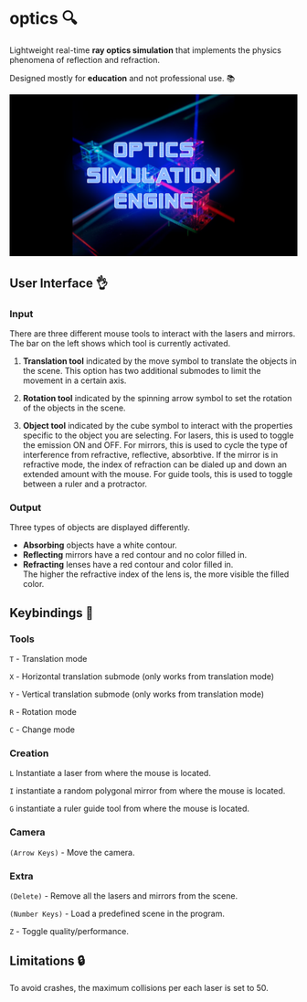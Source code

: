 # optics 🔍

Lightweight real-time **ray optics simulation** that implements the physics phenomena of reflection and refraction.

Designed mostly for **education** and not professional use. 📚

![Wallpaper](./optics/images/wallpaper.png)

## User Interface 👌

### Input

There are three different mouse tools to interact with the lasers and mirrors. The bar on the left shows which tool is currently activated.

1) **Translation tool** indicated by the move symbol to translate the objects in the scene.
This option has two additional submodes to limit the movement in a certain axis.

2) **Rotation tool** indicated by the spinning arrow symbol to set the rotation of the objects in the scene.

3) **Object tool** indicated by the cube symbol to interact with the properties specific to the object you are selecting.
For lasers, this is used to toggle the emission ON and OFF. 
For mirrors, this is used to cycle the type of interference from refractive, reflective, absorbtive.
If the mirror is in refractive mode, the index of refraction can be dialed up and down an extended amount with the mouse.
For guide tools, this is used to toggle between a ruler and a protractor.

### Output

Three types of objects are displayed differently.
* **Absorbing** objects have a white contour.
* **Reflecting** mirrors have a red contour and no color filled in.
* **Refracting** lenses have a red contour and color filled in.  
The higher the refractive index of the lens is, the more visible the filled color.

## Keybindings 🔑

### Tools

```T``` - Translation mode

```X``` - Horizontal translation submode (only works from translation mode)

```Y``` - Vertical translation submode (only works from translation mode)

```R``` - Rotation mode

```C``` - Change mode 

### Creation

```L``` Instantiate a laser from where the mouse is located.

```I``` instantiate a random polygonal mirror from where the mouse is located.

```G``` instantiate a ruler guide tool from where the mouse is located.

### Camera

```(Arrow Keys)``` - Move the camera.

### Extra

```(Delete)``` - Remove all the lasers and mirrors from the scene.

```(Number Keys)``` - Load a predefined scene in the program.

```Z``` - Toggle quality/performance.

## Limitations 🔒

To avoid crashes, the maximum collisions per each laser is set to 50.
